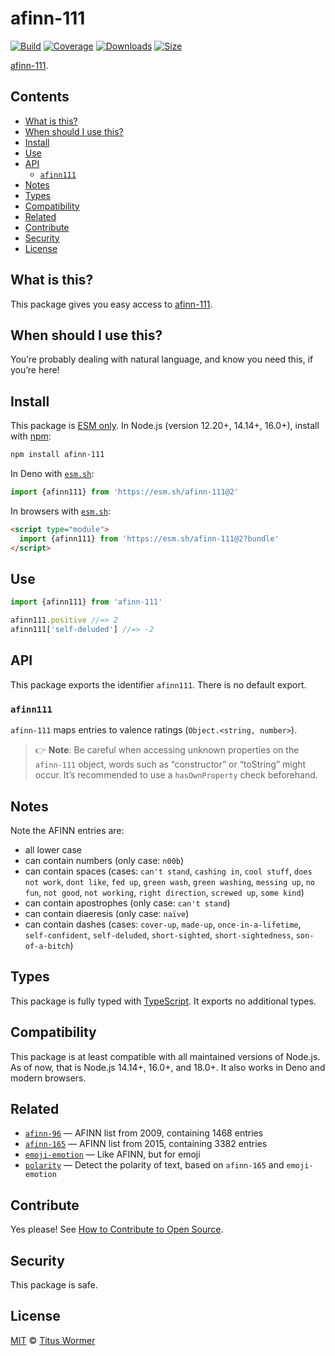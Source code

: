 # afinn-111

[![Build][build-badge]][build]
[![Coverage][coverage-badge]][coverage]
[![Downloads][downloads-badge]][downloads]
[![Size][size-badge]][size]

[afinn-111][afinn111].

## Contents

*   [What is this?](#what-is-this)
*   [When should I use this?](#when-should-i-use-this)
*   [Install](#install)
*   [Use](#use)
*   [API](#api)
    *   [`afinn111`](#afinn111)
*   [Notes](#notes)
*   [Types](#types)
*   [Compatibility](#compatibility)
*   [Related](#related)
*   [Contribute](#contribute)
*   [Security](#security)
*   [License](#license)

## What is this?

This package gives you easy access to [afinn-111][afinn111].

## When should I use this?

You’re probably dealing with natural language, and know you need this, if
you’re here!

## Install

This package is [ESM only][esm].
In Node.js (version 12.20+, 14.14+, 16.0+), install with [npm][]:

```sh
npm install afinn-111
```

In Deno with [`esm.sh`][esmsh]:

```js
import {afinn111} from 'https://esm.sh/afinn-111@2'
```

In browsers with [`esm.sh`][esmsh]:

```html
<script type="module">
  import {afinn111} from 'https://esm.sh/afinn-111@2?bundle'
</script>
```

## Use

```js
import {afinn111} from 'afinn-111'

afinn111.positive //=> 2
afinn111['self-deluded'] //=> -2
```

## API

This package exports the identifier `afinn111`.
There is no default export.

### `afinn111`

`afinn-111` maps entries to valence ratings (`Object.<string, number>`).

> 👉 **Note**:
> Be careful when accessing unknown properties on the `afinn-111` object, words
> such as “constructor” or “toString” might occur.
> It’s recommended to use a `hasOwnProperty` check beforehand.

## Notes

Note the AFINN entries are:

*   all lower case
*   can contain numbers (only case: `n00b`)
*   can contain spaces (cases: `can't stand`, `cashing in`,
    `cool stuff`, `does not work`, `dont like`, `fed up`, `green wash`,
    `green washing`, `messing up`, `no fun`, `not good`, `not working`,
    `right direction`, `screwed up`, `some kind`)
*   can contain apostrophes (only case: `can't stand`)
*   can contain diaeresis (only case: `naïve`)
*   can contain dashes (cases: `cover-up`, `made-up`,
    `once-in-a-lifetime`, `self-confident`, `self-deluded`,
    `short-sighted`, `short-sightedness`, `son-of-a-bitch`)

## Types

This package is fully typed with [TypeScript][].
It exports no additional types.

## Compatibility

This package is at least compatible with all maintained versions of Node.js.
As of now, that is Node.js 14.14+, 16.0+, and 18.0+.
It also works in Deno and modern browsers.

## Related

*   [`afinn-96`](https://github.com/words/afinn-96)
    — AFINN list from 2009, containing 1468 entries
*   [`afinn-165`](https://github.com/words/afinn-165)
    — AFINN list from 2015, containing 3382 entries
*   [`emoji-emotion`](https://github.com/words/emoji-emotion)
    — Like AFINN, but for emoji
*   [`polarity`](https://github.com/words/polarity)
    — Detect the polarity of text, based on `afinn-165` and `emoji-emotion`

## Contribute

Yes please!
See [How to Contribute to Open Source][contribute].

## Security

This package is safe.

## License

[MIT][license] © [Titus Wormer][author]

<!-- Definitions -->

[build-badge]: https://github.com/words/afinn-111/workflows/main/badge.svg

[build]: https://github.com/words/afinn-111/actions

[coverage-badge]: https://img.shields.io/codecov/c/github/words/afinn-111.svg

[coverage]: https://codecov.io/github/words/afinn-111

[downloads-badge]: https://img.shields.io/npm/dm/afinn-111.svg

[downloads]: https://www.npmjs.com/package/afinn-111

[size-badge]: https://img.shields.io/bundlephobia/minzip/afinn-111.svg

[size]: https://bundlephobia.com/result?p=afinn-111

[npm]: https://docs.npmjs.com/cli/install

[esm]: https://gist.github.com/sindresorhus/a39789f98801d908bbc7ff3ecc99d99c

[esmsh]: https://esm.sh

[license]: license

[author]: https://wooorm.com

[typescript]: https://www.typescriptlang.org

[contribute]: https://opensource.guide/how-to-contribute/

[afinn111]: https://www2.imm.dtu.dk/pubdb/views/publication_details.php?id=6010
